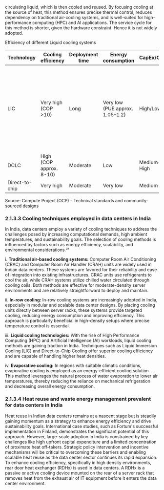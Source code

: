 circulating liquid, which is then cooled and reused. By focusing cooling at the source of heat, this method ensures precise thermal control, reduces dependency on traditional air-cooling systems, and is well-suited for high-performance computing (HPC) and AI applications. The service cycle for this method is shorter, given the hardware constraint. Hence it is not widely adopted.

Efficiency of different Liquid cooling systems

<table><thead><tr><th>Technology</th><th>Cooling efficiency</th><th>Deployment time</th><th>Energy consumption</th><th>CapEx/OpEx</th><th>Scalability</th><th>Sustainability</th><th>Use cases</th></tr></thead><tbody><tr><td>LIC</td><td>Very high (COP >10)</td><td>Long</td><td>Very low (PUE approx. 1.05–1.2)</td><td>High/Low</td><td>Moderate</td><td>Very High</td><td>Useful where there is high dissipation of heat, especially where high-performance computing, dense server setups, AI processing etc.</td></tr><tr><td>DCLC</td><td>High (COP approx. 8-10)</td><td>Moderate</td><td>Low</td><td>Medium-High</td><td>High</td><td>High</td><td></td></tr><tr><td>Direct-to-chip</td><td>Very high</td><td>Moderate</td><td>Very low</td><td>Medium</td><td>High</td><td>High</td><td></td></tr></tbody></table>

Source: Compute Project (OCP) - Technical standards and community-sourced designs

### 2.1.3.3 Cooling techniques employed in data centers in India

In India, data centers employ a variety of cooling techniques to address the challenges posed by increasing computational demands, high ambient temperatures, and sustainability goals. The selection of cooling methods is influenced by factors such as energy efficiency, scalability, and environmental considerations.³¹

i. **Traditional air-based cooling systems:** Computer Room Air Conditioning (CRAC) and Computer Room Air Handler (CRAH) units are widely used in Indian data centers. These systems are favored for their reliability and ease of integration into existing infrastructures. CRAC units use refrigerants to cool the air, while CRAH systems utilize chilled water circulated through cooling coils. Both methods are effective for moderate-density server environments and are relatively straightforward to deploy and maintain.

ii. **In-row cooling:** In-row cooling systems are increasingly adopted in India, especially in modular and scalable data center designs. By placing cooling units directly between server racks, these systems provide targeted cooling, reducing energy consumption and improving efficiency. This approach is particularly beneficial in high-density setups where precise temperature control is essential.

iii. **Liquid cooling technologies:** With the rise of High Performance Computing (HPC) and Artificial Intelligence (AI) workloads, liquid cooling methods are gaining traction in India. Techniques such as Liquid Immersion Cooling (LIC) and Direct-to-Chip Cooling offer superior cooling efficiency and are capable of handling higher heat densities.

iv. **Evaporative cooling:** In regions with suitable climatic conditions, evaporative cooling is employed as an energy-efficient cooling solution. This method leverages the natural process of water evaporation to lower air temperatures, thereby reducing the reliance on mechanical refrigeration and decreasing overall energy consumption.

### 2.1.3.4 Heat reuse and waste energy management prevalent for data centers in India

Heat reuse in Indian data centers remains at a nascent stage but is steadily gaining momentum as a strategy to enhance energy efficiency and drive sustainability goals. International case studies, such as Fortum's successful implementation in Finland, demonstrates the significant potential of this approach. However, large-scale adoption in India is constrained by key challenges like high upfront capital expenditure and a limited concentration of proximate heat off-takers. Strategic policy intervention and incentive mechanisms will be critical to overcoming these barriers and enabling scalable heat reuse as the data center sector continues its rapid expansion. To enhance cooling efficiency, specifically in high density environments, rear door heat exchanger (RDHx) is used in data centers. A RDHx is a passive or active cooling device mounted on the rear of a server rack that removes heat from the exhaust air of IT equipment before it enters the data center environment.